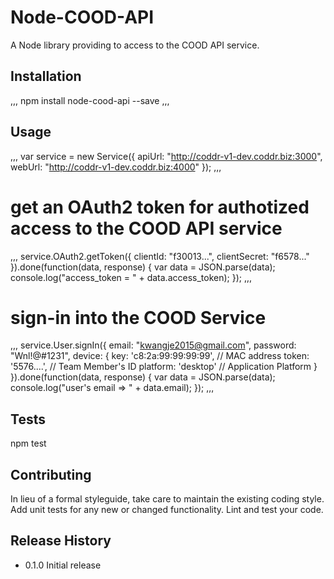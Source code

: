 Node-COOD-API
=========

A Node library providing to access to the COOD API service.

## Installation
,,,
npm install node-cood-api --save
,,,

## Usage
,,,
var service = new Service({
		apiUrl: "http://coddr-v1-dev.coddr.biz:3000",
		webUrl: "http://coddr-v1-dev.coddr.biz:4000"
	});
,,,
# get an OAuth2 token for authotized access to the COOD API service
,,,
service.OAuth2.getToken({
        clientId: "f30013...",
        clientSecret: "f6578..."
    }).done(function(data, response) {
        var data = JSON.parse(data);
        console.log("access_token = " + data.access_token);
    });
,,,

# sign-in into the COOD Service
,,,
service.User.signIn({
        email: "kwangje2015@gmail.com",
		password: "Wnl!@#1231",
		device: {
		    key: 'c8:2a:99:99:99:99',           // MAC address
			token: '5576....',	                // Team Member's ID
			platform: 'desktop'					// Application Platform
		}
	}).done(function(data, response) {
	    var data = JSON.parse(data);
	    console.log("user's email => " + data.email);
	});
,,,

## Tests

npm test

## Contributing

In lieu of a formal styleguide, take care to maintain the existing coding style.
Add unit tests for any new or changed functionality. Lint and test your code.

## Release History

* 0.1.0 Initial release
